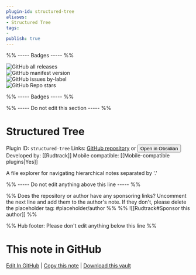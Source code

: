 ```yaml
---
plugin-id: structured-tree
aliases:
- Structured Tree
tags: 
- 
publish: true
---
```


%% ----- Badges ----- %%

![GitHub all releases](https://img.shields.io/github/downloads/Rudtrack/structured-tree/total?color=573E7A&logo=github&style=for-the-badge)   
![GitHub manifest version](https://img.shields.io/github/manifest-json/v/Rudtrack/structured-tree?color=573E7A&logo=github&style=for-the-badge)   
![GitHub issues by-label](https://img.shields.io/github/issues/Rudtrack/structured-tree/help%20wanted?color=573E7A&logo=github&style=for-the-badge)   
![GitHub Repo stars](https://img.shields.io/github/stars/Rudtrack/structured-tree?color=573E7A&logo=github&style=for-the-badge)

%% ----- Badges ----- %%

%% ----- Do not edit this section ----- %%

# Structured Tree

Plugin ID: `structured-tree`
Links: [GitHub repository](https://github.com/Rudtrack/structured-tree) or [<button id=HH>Open in Obsidian</button>](obsidian://show-plugin?id=structured-tree)
Developed by: [[Rudtrack]]
Mobile compatible: [[Mobile-compatible plugins|Yes]]

A file explorer for navigating hierarchical notes separated by '.'

%% ----- Do not edit anything above this line ----- %% 

%% Does the repository or author have any sponsoring links? Uncomment the next line and add them to the author's note. If they don't, please delete the placeholder tag: #placeholder/author %%
%% ![[Rudtrack#Sponsor this author]] %%

%% Hub footer: Please don't edit anything below this line %%

# This note in GitHub

<span class="git-footer">[Edit In GitHub](https://github.dev/obsidian-community/obsidian-hub/blob/main/02%20-%20Community%20Expansions/02.05%20All%20Community%20Expansions/Plugins/structured-tree.md "git-hub-edit-note") | [Copy this note](https://raw.githubusercontent.com/obsidian-community/obsidian-hub/main/02%20-%20Community%20Expansions/02.05%20All%20Community%20Expansions/Plugins/structured-tree.md "git-hub-copy-note") | [Download this vault](https://github.com/obsidian-community/obsidian-hub/archive/refs/heads/main.zip "git-hub-download-vault") </span>
